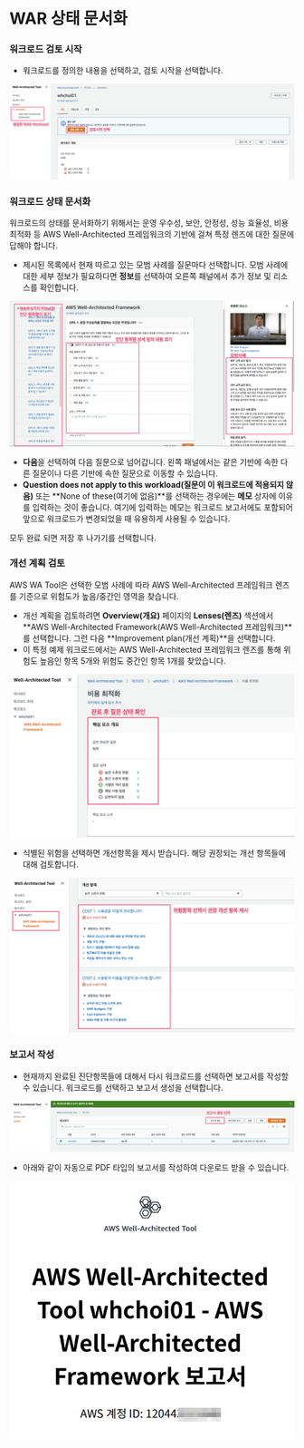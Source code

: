 # WAR 상태 문서화

### 워크로드 검토 시작 

* 워크로드를 정의한 내용을 선택하고, 검토 시작을 선택합니다.

![](.gitbook/assets/image%20%2812%29.png)

### 워크로드 상태 문서화 

워크로드의 상태를 문서화하기 위해서는 운영 우수성, 보안, 안정성, 성능 효율성, 비용 최적화 등 AWS Well-Architected 프레임워크의 기반에 걸쳐 특정 렌즈에 대한 질문에 답해야 합니다.

* 제시된 목록에서 현재 따르고 있는 모범 사례를 질문마다 선택합니다. 모범 사례에 대한 세부 정보가 필요하다면 **정보**를 선택하여 오른쪽 패널에서 추가 정보 및 리소스를 확인합니다.

![](.gitbook/assets/image%20%285%29.png)

* **다음**을 선택하여 다음 질문으로 넘어갑니다. 왼쪽 패널에서는 같은 기반에 속한 다른 질문이나 다른 기반에 속한 질문으로 이동할 수 있습니다.
* **Question does not apply to this workload\(질문이 이 워크로드에 적용되지 않음\)** 또는 **None of these\(여기에 없음\)**를 선택하는 경우에는 **메모** 상자에 이유를 입력하는 것이 좋습니다. 여기에 입력하는 메모는 워크로드 보고서에도 포함되어 앞으로 워크로드가 변경되었을 때 유용하게 사용될 수 있습니다.

모두 완료 되면 저장 후 나가기를 선택합니다.

### 개선 계획 검토

AWS WA Tool은 선택한 모범 사례에 따라 AWS Well-Architected 프레임워크 렌즈를 기준으로 위험도가 높음/중간인 영역을 찾습니다.

* 개선 계획을 검토하려면 **Overview\(개요\)** 페이지의 **Lenses\(렌즈\)** 섹션에서 **AWS Well-Architected Framework\(AWS Well-Architected 프레임워크\)**를 선택합니다. 그런 다음 **Improvement plan\(개선 계획\)**을 선택합니다.
* 이 특정 예제 워크로드에서는 AWS Well-Architected 프레임워크 렌즈를 통해 위험도 높음인 항목 5개와 위험도 중간인 항목 1개를 찾았습니다.

![](.gitbook/assets/image%20%283%29.png)

* 식별된 위험을 선택하면 개선항목을 제시 받습니다. 해당 권장되는 개선 항목들에 대해 검토합니다.

![](.gitbook/assets/image.png)

### **보고서 작성** 

* 현재까지 완료된 진단항목들에 대해서 다시 워크로드를 선택하면 보고서를 작성할 수 있습니다. 워크로드를 선택하고 보고서 생성을 선택합니다.

![](.gitbook/assets/image%20%2819%29.png)

* 아래와 같이 자동으로 PDF 타입의 보고서를 작성하여 다운로드 받을 수 있습니다.

![](.gitbook/assets/image%20%289%29.png)

